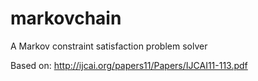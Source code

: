 markovchain
===========

A Markov constraint satisfaction problem solver 

Based on:
http://ijcai.org/papers11/Papers/IJCAI11-113.pdf

